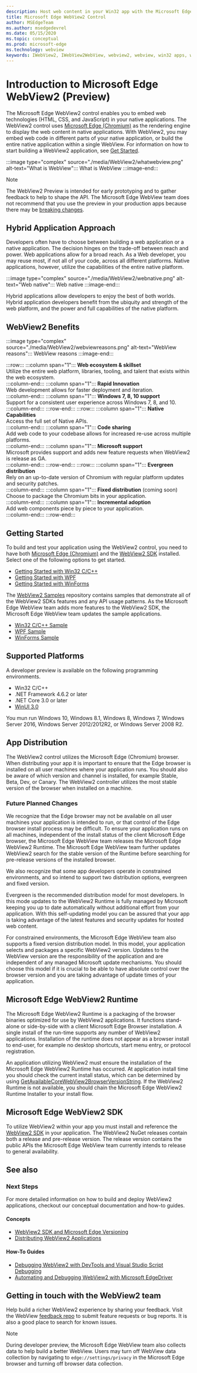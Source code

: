 ```yaml
---
description: Host web content in your Win32 app with the Microsoft Edge WebView 2 control
title: Microsoft Edge WebView2 Control
author: MSEdgeTeam
ms.author: msedgedevrel
ms.date: 05/15/2020
ms.topic: conceptual
ms.prod: microsoft-edge
ms.technology: webview
keywords: IWebView2, IWebView2WebView, webview2, webview, win32 apps, win32, edge, ICoreWebView2, CoreWebView2, ICoreWebView2Host, browser control, edge html, Windows Forms, WinForms, WPF, .NET
---
```


# Introduction to Microsoft Edge WebView2 (Preview)  

The Microsoft Edge WebView2 control enables you to embed web technologies \(HTML, CSS, and JavaScript\) in your native applications.  The WebView2 control uses [Microsoft Edge (Chromium)](https://www.microsoftedgeinsider.com) as the rendering engine to display the web content in native applications.  With WebView2, you may embed web code in different parts of your native application, or build the entire native application within a single WebView.  For information on how to start building a WebView2 application, see [Get Started](./index.md#getting-started).  

:::image type="complex" source="./media/WebView2/whatwebview.png" alt-text="What is WebView":::
   What is WebView
:::image-end:::

> [!NOTE]
> The WebView2 Preview is intended for early prototyping and to gather feedback to help to shape the API.  The Microsoft Edge WebView team does not recommend that you use the preview in your production apps because there may be [breaking changes](./releasenotes.md).  

## Hybrid Application Approach  

Developers often have to choose between building a web application or a native application.  The decision hinges on the trade-off between reach and power.  Web applications allow for a broad reach.  As a Web developer, you may reuse most, if not all of your code, across all different platforms.  Native applications, however, utilize the capabilities of the entire native platform.  

:::image type="complex" source="./media/WebView2/webnative.png" alt-text="Web native":::
   Web native
:::image-end:::

Hybrid applications allow developers to enjoy the best of both worlds.  Hybrid application developers benefit from the ubiquity and strength of the web platform, and the power and full capabilities of the native platform.  

## WebView2 Benefits   

:::image type="complex" source="./media/WebView2/webviewreasons.png" alt-text="WebView reasons":::
   WebView reasons
:::image-end:::

:::row:::
   :::column span="1":::
      **Web ecosystem \& skillset**  
      Utilize the entire web platform, libraries, tooling, and talent that exists within the web ecosystem.  
   :::column-end:::
   :::column span="1":::
      **Rapid Innovation**  
      Web development allows for faster deployment and iteration.  
   :::column-end:::
   :::column span="1":::
      **Windows 7, 8, 10 support**  
      Support for a consistent user experience across Windows 7, 8, and 10.  
   :::column-end:::
:::row-end:::
:::row:::
   :::column span="1":::
      **Native Capabilities**  
      Access the full set of Native APIs.  
   :::column-end:::
   :::column span="1":::
      **Code sharing**  
      Add web code to your codebase allows for increased re-use across multiple platforms.  
   :::column-end:::
   :::column span="1":::
      **Microsoft support**  
      Microsoft provides support and adds new feature requests when WebView2 is release as GA.  
   :::column-end:::
:::row-end:::
:::row:::
   :::column span="1":::
      **Evergreen distribution**  
      Rely on an up-to-date version of Chromium with regular platform updates and security patches.  
   :::column-end:::
   :::column span="1":::
      **Fixed distribution** \(coming soon\)  
      Choose to package the Chromium bits in your application.  
   :::column-end:::
   :::column span="1":::
      **Incremental adoption**  
      Add web components piece by piece to your application.  
   :::column-end:::
:::row-end:::

## Getting Started  

To build and test your application using the WebView2 control, you need to have both [Microsoft Edge (Chromium)](https://www.microsoftedgeinsider.com/download) and the [WebView2 SDK](https://aka.ms/webviewnuget) installed.  Select one of the following options to get started.  

*   [Getting Started with Win32 C/C++](./gettingstarted/win32.md)  
*   [Getting Started with WPF](./gettingstarted/wpf.md)  
*   [Getting Started with WinForms](./gettingstarted/winforms.md)  

The [WebView2 Samples](https://github.com/MicrosoftEdge/WebView2Samples) repository contains samples that demonstrate all of the WebView2 SDKs features and any API usage patterns.  As the Microsoft Edge WebView team adds more features to the WebView2 SDK, the Microsoft Edge WebView team updates the sample applications.  

*   [Win32 C/C++ Sample]()  
*   [WPF Sample]()  
*   [WinForms Sample]()  

## Supported Platforms  

A developer preview is available on the following programming environments.  

*   Win32 C/C++  
*   .NET Framework 4.6.2 or later  
*   .NET Core 3.0 or later  
*   [WinUI 3.0](/uwp/toolkits/winui3/)  

You mun run Windows 10, Windows 8.1, Windows 8, Windows 7, Windows Server 2016, Windows Server 2012/2012R2, or Windows Server 2008 R2.   

## App Distribution  

The WebView2 control utilizes the Microsoft Edge \(Chromium\) browser.  When distributing your app it is important to ensure that the Edge browser is installed on all user machines where your application runs.  You should also be aware of which version and channel is installed, for example  Stable, Beta, Dev, or Canary.  The WebView2 controller utilizes the most stable version of the browser when installed on a machine.  

### Future Planned Changes  

We recognize that the Edge browser may not be available on all user machines your application is intended to run, or that control of the Edge browser install process may be difficult.  To ensure your application runs on all machines, independent of the install status of the client Microsoft Edge browser, the Microsoft Edge WebView team releases the Microsoft Edge WebView2 Runtime.  The Microsoft Edge WebView team further updates WebView2 search for the stable version of the Runtime before searching for pre-release versions of the installed browser.  

We also recognize that some app developers operate in constrained environments, and so intend to support two distribution options, evergreen and fixed version.  

Evergreen is the recommended distribution model for most developers.  In this mode updates to the WebView2 Runtime is fully managed by Microsoft keeping you up to date automatically without additional effort from your application.  With this self-updating model you can be assured that your app is taking advantage of the latest features and security updates for hosted web content.  

For constrained environments, the Microsoft Edge WebView team also supports a fixed version distribution model.  In this model, your application selects and packages a specific WebView2 version.  Updates to the WebView version are the responsibility of the application and are independent of any managed Microsoft update mechanisms.  You should choose this model if it is crucial to be able to have absolute control over the browser version and you are taking advantage of update times of your application.  

## Microsoft Edge WebView2 Runtime  

The Microsoft Edge WebView2 Runtime is a packaging of the browser binaries optimized for use by WebView2 applications.  It functions stand-alone or side-by-side with a client Microsoft Edge Browser installation.  A single install of the run-time supports any number of WebView2 applications.  Installation of the runtime does not appear as a browser install to end-user, for example no desktop shortcuts, start menu entry, or protocol registration.  

An application utilizing WebView2 must ensure the installation of the Microsoft Edge WebView2 Runtime has occurred.  At application install time you should check the current install status, which can be determined by using [GetAvailableCoreWebView2BrowserVersionString](./reference/win32/0-9-488/webview2-idl.md#getavailablecorewebview2browserversionstring).  If the WebView2 Runtime is not available, you should chain the Microsoft Edge WebView2 Runtime Installer to your install flow.  

## Microsoft Edge WebView2 SDK  

To utilize WebView2 within your app you must install and reference the [WebView2 SDK](https://aka.ms/webviewnuget) in your application.  The WebView2 NuGet releases contain both a release and pre-release version.  The release version contains the public APIs the Microsoft Edge WebView team currently intends to release to general availability.  


## See also  

### Next Steps  

For more detailed information on how to build and deploy WebView2 applications, checkout our conceptual documentation and how-to guides.  

#### Concepts  

*   [WebView2 SDK and Microsoft Edge Versioning](./concepts/versioning.md)  
*   [Distributing WebView2 Applications](./concepts/distribution.md)  

#### How-To Guides  

*   [Debugging WebView2 with DevTools and Visual Studio Script Debugging](./how-to/debugging.md)  
*   [Automating and Debugging WebView2 with Microsoft EdgeDriver](./how-to/webdriver.md)  


## Getting in touch with the WebView2 team  

Help build a richer WebView2 experience by sharing your feedback.  Visit the WebView [feedback repo](https://aka.ms/webviewfeedback) to submit feature requests or bug reports.  It is also a good place to search for known issues.  

> [!NOTE]
> During developer preview, the Microsoft Edge WebView team also collects data to help build a better WebView.  Users may turn off WebView data collection by navigating to `edge://settings/privacy` in the Microsoft Edge browser and turning off browser data collection.  

<!-- links -->  
